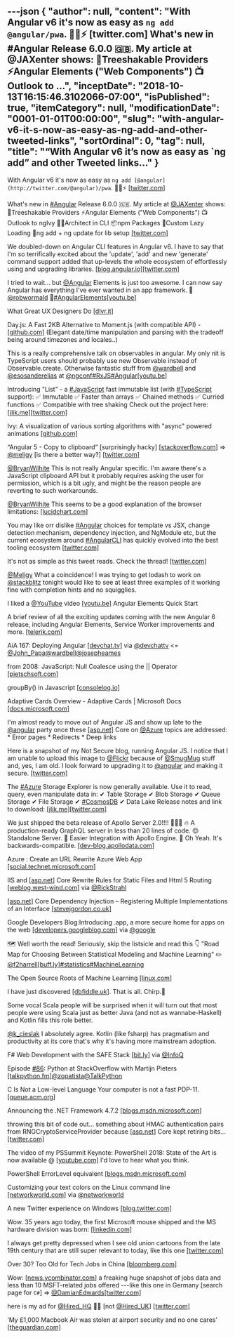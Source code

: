 ---json
{
  "author": null,
  "content": "With Angular v6 it's now as easy as `ng add @angular/pwa`. 🌟🌞⚡ [twitter.com]       What's new in #Angular Release 6.0.0 🇬🇧. My article at @JAXenter shows:        🌴Treeshakable Providers       ⚡️Angular Elements (\"Web Components\")       📺Outlook to ...",
  "inceptDate": "2018-10-13T16:15:46.3102066-07:00",
  "isPublished": true,
  "itemCategory": null,
  "modificationDate": "0001-01-01T00:00:00",
  "slug": "with-angular-v6-it-s-now-as-easy-as-ng-add-and-other-tweeted-links",
  "sortOrdinal": 0,
  "tag": null,
  "title": "“With Angular v6 it’s now as easy as `ng add” and other Tweeted links…"
}
---

With Angular v6 it's now as easy as `ng add [@angular](http://twitter.com/@angular)/pwa`. 🌟🌞⚡ [[twitter.com]](https://twitter.com/abraham/status/992159206261297152)

 What's new in [#Angular](http://twitter.com/search?q='%23Angular) Release 6.0.0 🇬🇧. My article at [@JAXenter](http://twitter.com/@JAXenter) shows: 🌴Treeshakable Providers ⚡️Angular Elements ("Web Components") 📺Outlook to ngIvy 👷‍♀️Architect in CLI 📦npm Packages 🚦Custom Lazy Loading 🚚ng add + ng update for lib setup [[twitter.com]](https://twitter.com/JAXenterCOM/status/992331565391900672)

 We doubled-down on Angular CLI features in Angular v6. I have to say that I'm so terrifically excited about the 'update', 'add' and new 'generate' command support added that up-levels the whole ecosystem of effortlessly using and upgrading libraries. [[blog.angular.io]](https://blog.angular.io/version-6-of-angular-now-available-cc56b0efa7a4)[[twitter.com]](https://twitter.com/bradlygreen/status/992470918898237440/photo/1)

 I tried to wait... but [@Angular](http://twitter.com/@Angular) Elements is just too awesome. I can now say Angular has everything I've ever wanted in an app framework. 🙏 [@robwormald](http://twitter.com/@robwormald) 🙏[#AngularElements](http://twitter.com/search?q='%23AngularElements)[[youtu.be]](https://youtu.be/4u9_kdkvTsc)

 What Great UX Designers Do [[dlvr.it]](http://dlvr.it/QRM370)

 Day.js: A Fast 2KB Alternative to Moment.js (with compatible API) - [[github.com]](https://github.com/xx45/dayjs) (Elegant date/time manipulation and parsing with the tradeoff being around timezones and locales..) 

 This is a really comprehensive talk on observables in angular. My only nit is TypeScript users should probably use new Observable instead of Observable.create. Otherwise fantastic stuff from [@wardbell](http://twitter.com/@wardbell) and [@esosanderelias](http://twitter.com/@esosanderelias) at [@ngconf](http://twitter.com/@ngconf)[#RxJS](http://twitter.com/search?q='%23RxJS)[#Angular](http://twitter.com/search?q='%23Angular)[[youtu.be]](https://youtu.be/q--U25yPTrA)

 Introducing "List" - a [#JavaScript](http://twitter.com/search?q='%23JavaScript) fast immutable list (with [#TypeScript](http://twitter.com/search?q='%23TypeScript) support): ✅ Immutable ✅ Faster than arrays ✅ Chained methods ✅ Curried functions ✅ Compatible with tree shaking Check out the project here: [[jlik.me]](https://jlik.me/dfz)[[twitter.com]](https://twitter.com/jeremylikness/status/992394166494814210/photo/1)

 Ivy: A visualization of various sorting algorithms with "async" powered animations [[github.com]](https://github.com/Aaron-Bird/ivy)

 “Angular 5 - Copy to clipboard” [surprisingly hacky] [[stackoverflow.com]](https://stackoverflow.com/questions/49102724/angular-5-copy-to-clipboard) =&gt; [@meligy](http://twitter.com/@meligy) [is there a better way?] [[twitter.com]](https://twitter.com/BryanWilhite/status/1045436629161132032/photo/1)

[@BryanWilhite](http://twitter.com/@BryanWilhite) This is not really Angular specific. I'm aware there's a JavaScript clipboard API but it probably requires asking the user for permission, which is a bit ugly, and might be the reason people are reverting to such workarounds. 

[@BryanWilhite](http://twitter.com/@BryanWilhite) This seems to be a good explanation of the browser limitations: [[lucidchart.com]](https://www.lucidchart.com/techblog/2014/12/02/definitive-guide-copying-pasting-javascript/)

 You may like orr dislike [#Angular](http://twitter.com/search?q='%23Angular) choices for template vs JSX, change detection mechanism, dependency injection, and NgModule etc, but the current ecosystem around [#AngularCLI](http://twitter.com/search?q='%23AngularCLI) has quickly evolved into the best tooling ecosystem [[twitter.com]](https://twitter.com/kernkim/status/992332402310762498)

 It's not as simple as this tweet reads. Check the thread! [[twitter.com]](https://twitter.com/samselikoff/status/991395669016436736)

[@Meligy](http://twitter.com/@Meligy) What a coincidence! I was trying to get lodash to work on [@stackblitz](http://twitter.com/@stackblitz) tonight would like to see at least three examples of it working fine with completion hints and no squigglies. 

 I liked a [@YouTube](http://twitter.com/@YouTube) video [[youtu.be]](http://youtu.be/4u9_kdkvTsc?a) Angular Elements Quick Start 

 A brief review of all the exciting updates coming with the new Angular 6 release, including Angular Elements, Service Worker improvements and more. [[telerik.com]](http://www.telerik.com/blogs/whats-new-in-angular-6)

 AiA 167: Deploying Angular [[devchat.tv]](https://devchat.tv/adv-in-angular/aia-167-deploying-angular) via [@devchattv](http://twitter.com/@devchattv) &lt;= [@John_Papa](http://twitter.com/@John_Papa)[@wardbell](http://twitter.com/@wardbell)[@josepheames](http://twitter.com/@josepheames)

 from 2008: JavaScript: Null Coalesce using the || Operator [[pietschsoft.com]](http://pietschsoft.com/post/2008/10/14/JavaScript-Gem-Null-Coalescing-using-the-OR-Operator#.WuqwF1njmEc.twitter)

 groupBy() in Javascript [[consolelog.io]](https://www.consolelog.io/group-by-in-javascript/)

 Adaptive Cards Overview - Adaptive Cards | Microsoft Docs [[docs.microsoft.com]](https://docs.microsoft.com/en-us/adaptive-cards/?WT.mc_id=twitter)

 I'm almost ready to move out of Angular JS and show up late to the [@angular](http://twitter.com/@angular) party once these [[asp.net]](http://ASP.NET) Core on [@Azure](http://twitter.com/@Azure) topics are addressed: * Error pages * Redirects * Deep links 

 Here is a snapshot of my Not Secure blog, running Angular JS. I notice that I am unable to upload this image to [@Flickr](http://twitter.com/@Flickr) because of [@SmugMug](http://twitter.com/@SmugMug) stuff and, yes, I am old. I look forward to upgrading it to [@angular](http://twitter.com/@angular) and making it secure. [[twitter.com]](https://twitter.com/BryanWilhite/status/992553367934193664/photo/1)

 The [#Azure](http://twitter.com/search?q='%23Azure) Storage Explorer is now generally available. Use it to read, query, even manipulate data in: ✔ Table Storage ✔ Blob Storage ✔ Queue Storage ✔ File Storage ✔ [#CosmosDB](http://twitter.com/search?q='%23CosmosDB) ✔ Data Lake Release notes and link to download: [[jlik.me]](https://jlik.me/dfh)[[twitter.com]](https://twitter.com/jeremylikness/status/992070534715371521/photo/1)

 We just shipped the beta release of Apollo Server 2.0!!!! 🚀🚀🚀 🔥 A production-ready GraphQL server in less than 20 lines of code. 😍 Standalone Server. 🚨 Easier Integration with Apollo Engine. 💃 Oh Yeah. It's backwards-compatible. [[dev-blog.apollodata.com]](https://dev-blog.apollodata.com/apollo-server-2-0-30c9bbb4ab5e)

 Azure : Create an URL Rewrite Azure Web App [[social.technet.microsoft.com]](https://social.technet.microsoft.com/wiki/contents/articles/32229.azure-create-an-url-rewrite-azure-web-app.aspx)

 IIS and [[asp.net]](http://ASP.NET) Core Rewrite Rules for Static Files and Html 5 Routing [[weblog.west-wind.com]](https://weblog.west-wind.com/posts/2017/Apr/27/IIS-and-ASPNET-Core-Rewrite-Rules-for-AspNetCoreModule) via [@RickStrahl](http://twitter.com/@RickStrahl)

[[asp.net]](http://ASP.NET) Core Dependency Injection – Registering Multiple Implementations of an Interface [[stevejgordon.co.uk]](https://www.stevejgordon.co.uk/asp-net-core-dependency-injection-registering-multiple-implementations-interface)

 Google Developers Blog:Introducing .app, a more secure home for apps on the web [[developers.googleblog.com]](https://developers.googleblog.com/2018/05/introducing-app-more-secure-home-for.html) via [@google](http://twitter.com/@google)

 🗺 Well worth the read! Seriously, skip the listsicle and read this 👇 "Road Map for Choosing Between Statistical Modeling and Machine Learning" ✏️ [@f2harrell](http://twitter.com/@f2harrell)[[buff.ly]](https://buff.ly/2KsUBOl)[#statistics](http://twitter.com/search?q='%23statistics)[#MachineLearning](http://twitter.com/search?q='%23MachineLearning)

 The Open Source Roots of Machine Learning [[linux.com]](https://www.linux.com/blog/2018/5/open-source-roots-machine-learning)

 I have just discovered [[dbfiddle.uk]](http://dbfiddle.uk). That is all. Chirp.🐣 

 Some vocal Scala people will be surprised when it will turn out that most people were using Scala just as better Java (and not as wannabe-Haskell) and Kotlin fills this role better. 

[@k_cieslak](http://twitter.com/@k_cieslak) I absolutely agree. Kotlin (like fsharp) has pragmatism and productivity at its core that's why it's having more mainstream adoption. 

 F# Web Development with the SAFE Stack [[bit.ly]](http://bit.ly/2HUPDIN) via [@InfoQ](http://twitter.com/@InfoQ)

 Episode [#86](http://twitter.com/search?q='%2386): Python at StackOverflow with Martijn Pieters [[talkpython.fm]](https://talkpython.fm/episodes/show/86/python-at-stackoverflow)[@zopatista](http://twitter.com/@zopatista)[@TalkPython](http://twitter.com/@TalkPython)

 C Is Not a Low-level Language Your computer is not a fast PDP-11. [[queue.acm.org]](https://queue.acm.org/detail.cfm?id=3212479)

 Announcing the .NET Framework 4.7.2 [[blogs.msdn.microsoft.com]](https://blogs.msdn.microsoft.com/dotnet/2018/04/30/announcing-the-net-framework-4-7-2/)

 throwing this bit of code out... something about HMAC authentication pairs from RNGCryptoServiceProvider because [[asp.net]](http://ASP.NET) Core kept retiring bits... [[twitter.com]](https://twitter.com/BryanWilhite/status/991481885300740096/photo/1)

 The video of my PSSummit Keynote: PowerShell 2018: State of the Art is now available @ [[youtube.com]](https://www.youtube.com/watch?time_continue=1287&v=us4HTxtjfa8) I'd love to hear what you think. 

 PowerShell ErrorLevel equivalent [[blogs.msdn.microsoft.com]](https://blogs.msdn.microsoft.com/powershell/2006/09/15/errorlevel-equivalent/)

 Customizing your text colors on the Linux command line [[networkworld.com]](https://www.networkworld.com/article/3269587/linux/customizing-your-text-colors-on-the-linux-command-line.html) via [@networkworld](http://twitter.com/@networkworld)

 A new Twitter experience on Windows [[blog.twitter.com]](https://blog.twitter.com/official/en_us/topics/product/2018/a-new-twitter-experience-on-windows.html)

 Wow. 35 years ago today, the first Microsoft mouse shipped and the MS hardware division was born: [[linkedin.com]](https://www.linkedin.com/pulse/happy-35th-birthday-microsoft-mouse-panos-panay/)

 I always get pretty depressed when I see old union cartoons from the late 19th century that are still super relevant to today, like this one [[twitter.com]](https://twitter.com/Nick_Hanover/status/991388738956689408/photo/1)

 Over 30? Too Old for Tech Jobs in China [[bloomberg.com]](https://www.bloomberg.com/news/features/2018-05-02/china-s-tech-industry-wants-youth-not-experience)

 Wow: [[news.ycombinator.com]](http://news.ycombinator.com/item?id=16967543) a freaking huge snapshot of jobs data and less than 10 MSFT-related jobs offered ---like this one in Germany [search page for `C#`] =&gt; [@DamianEdwards](http://twitter.com/@DamianEdwards)[[twitter.com]](https://twitter.com/BryanWilhite/status/991782251296735232/photo/1)

 here is my ad for [@Hired_HQ](http://twitter.com/@Hired_HQ) 🤮😔 [not [@Hired_UK](http://twitter.com/@Hired_UK)] [[twitter.com]](https://twitter.com/BryanWilhite/status/992474212974583808/photo/1)

 ‘My £1,000 Macbook Air was stolen at airport security and no one cares’ [[theguardian.com]](https://www.theguardian.com/money/2018/may/04/my-1000-macbook-air-was-stolen-at-airport-security-and-no-one-cares?CMP=share_btn_tw)
